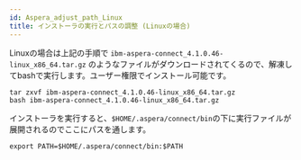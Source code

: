 ```yaml
---
id: Aspera_adjust_path_Linux
title: インストーラの実行とパスの調整 (Linuxの場合) 
---
```


Linuxの場合は上記の手順で
`ibm-aspera-connect_4.1.0.46-linux_x86_64.tar.gz`
のようなファイルがダウンロードされてくるので、解凍してbashで実行します。ユーザー権限でインストール可能です。

```
tar zxvf ibm-aspera-connect_4.1.0.46-linux_x86_64.tar.gz
bash ibm-aspera-connect_4.1.0.46-linux_x86_64.tar.gz
```
インストーラを実行すると、`$HOME/.aspera/connect/bin`の下に実行ファイルが展開されるのでここにパスを通します。

```
export PATH=$HOME/.aspera/connect/bin:$PATH
```

